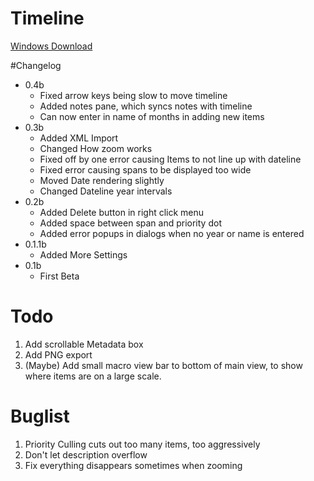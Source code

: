 # Timeline

[Windows Download](https://github.com/downloads/danwinkler/timeline/dtimeline0.3b.exe)

#Changelog

* 0.4b
	* Fixed arrow keys being slow to move timeline
	* Added notes pane, which syncs notes with timeline
	* Can now enter in name of months in adding new items
* 0.3b
	* Added XML Import
	* Changed How zoom works
	* Fixed off by one error causing Items to not line up with dateline
	* Fixed error causing spans to be displayed too wide
	* Moved Date rendering slightly
	* Changed Dateline year intervals
* 0.2b
	* Added Delete button in right click menu
	* Added space between span and priority dot
	* Added error popups in dialogs when no year or name is entered
* 0.1.1b
    * Added More Settings
* 0.1b 
    * First Beta

# Todo

1. Add scrollable Metadata box
2. Add PNG export
3. (Maybe) Add small macro view bar to bottom of main view, to show where items are on a large scale.

# Buglist

1. Priority Culling cuts out too many items, too aggressively
2. Don't let description overflow
3. Fix everything disappears sometimes when zooming

